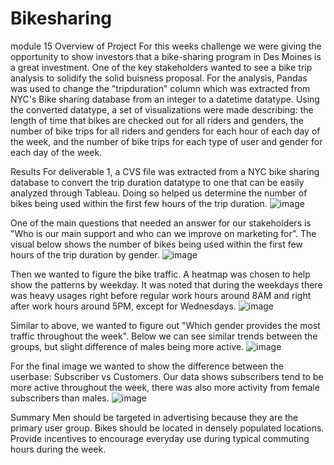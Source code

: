 # Bikesharing
module 15
Overview of Project
For this weeks challenge we were giving the opportunity to show investors that a bike-sharing program in Des Moines is a great investment. One of the key stakeholders wanted to see a bike trip analysis to solidify the solid buisness proposal. For the analysis, Pandas was used to change the "tripduration" column which was extracted from NYC's Bike sharing database from an integer to a datetime datatype. Using the converted datatype, a set of visualizations were made describing: the length of time that bikes are checked out for all riders and genders, the number of bike trips for all riders and genders for each hour of each day of the week, and the number of bike trips for each type of user and gender for each day of the week.

Results
For deliverable 1, a CVS file was extracted from a NYC bike sharing database to convert the trip duration datatype to one that can be easily analyzed through Tableau. Doing so helped us determine the number of bikes being used within the first few hours of the trip duration.
![image](https://user-images.githubusercontent.com/111245707/205552168-11b62db0-bfc2-4431-827d-51c01a5c4625.png)

One of the main questions that needed an answer for our stakeholders is "Who is our main support and who can we improve on marketing for". The visual below shows the number of bikes being used within the first few hours of the trip duration by gender. 
![image](https://user-images.githubusercontent.com/111245707/205554174-9204669b-5644-40e7-8778-630e75306d07.png)

Then we wanted to figure the bike traffic. A heatmap was chosen to help show the patterns by weekday. It was noted that during the weekdays there was heavy usages right before regular work hours around 8AM and right after work hours around 5PM, except for Wednesdays.
![image](https://user-images.githubusercontent.com/111245707/205552951-0f725cd4-3f48-4108-9bfb-aec502d620cf.png)

Similar to above, we wanted to figure out "Which gender provides the most traffic throughout the week". Below we can see similar trends between the groups, but slight difference of males being more active.
![image](https://user-images.githubusercontent.com/111245707/205553333-1b0dd3da-115a-4f03-9cdf-8e9fc01cedae.png)

For the final image we wanted to show the difference between the userbase: Subscriber vs Customers. Our data shows subscribers tend to be more active throughout the week, there was also more activity from female subscribers than males.
![image](https://user-images.githubusercontent.com/111245707/205554022-94aed7ac-857c-4c07-a313-2808b0413a67.png)

Summary
Men should be targeted in advertising because they are the primary user group.
Bikes should be located in densely populated locations.
Provide incentives to encourage everyday use during typical commuting hours during the week.
